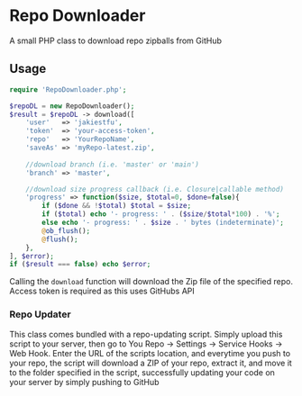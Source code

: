 Repo Downloader
===============

A small PHP class to download repo zipballs from GitHub

## Usage

```php
require 'RepoDownloader.php';

$repoDL = new RepoDownloader();
$result = $repoDL -> download([
    'user'   => 'jakiestfu',
    'token'  => 'your-access-token',
    'repo'   => 'YourRepoName',
    'saveAs' => 'myRepo-latest.zip',
	
	//download branch (i.e. 'master' or 'main')
	'branch' => 'master',

	//download size progress callback (i.e. Closure|callable method)
	'progress' => function($size, $total=0, $done=false){
		if ($done && !$total) $total = $size;
		if ($total) echo '- progress: ' . ($size/$total*100) . '%';
		else echo '- progress: ' . $size . ' bytes (indeterminate)';
		@ob_flush();
		@flush();
	},
], $error);
if ($result === false) echo $error;
```

Calling the `download` function will download the Zip file of the specified repo. Access token is required as this uses GitHubs API


### Repo Updater

This class comes bundled with a repo-updating script. Simply upload this script to your server, then go to You Repo -> Settings -> Service Hooks -> Web Hook. Enter the URL of the scripts location, and everytime you push to your repo, the script will download a ZIP of your repo, extract it, and move it to the folder specified in the script, successfully updating your code on your server by simply pushing to GitHub
